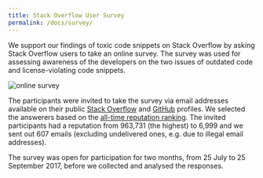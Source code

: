 ```yaml
---
title: Stack Overflow User Survey
permalink: /docs/survey/
---
```


We support our findings of
toxic code snippets on Stack Overflow by asking Stack
Overflow users to take an online survey. The survey was used for assessing awareness of
the developers on the two issues of outdated code and license-violating code
snippets.

![online survey](../../img/survey.png "Online Survey")

The participants were invited to take the survey via email addresses available
on their public [Stack Overflow](https://stackoverflow.com) and [GitHub](https://github.com)
profiles. We selected the answerers
based on the [all-time reputation ranking](https://stackoverflow.com/users?tab=Reputation&filter=all). The
invited participants had a reputation from 963,731 (the highest) to 6,999 and
we sent out 607 emails (excluding undelivered ones, e.g. due to
illegal email addresses).

The survey was
open for participation for two months, from 25 July to 25 September 2017, before
we collected and analysed the responses.

